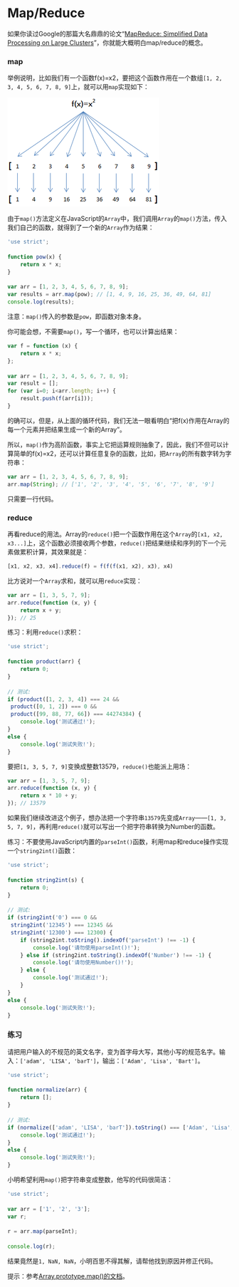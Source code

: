 # Map/Reduce

如果你读过Google的那篇大名鼎鼎的论文“[MapReduce: Simplified Data Processing on Large Clusters](http://research.google.com/archive/mapreduce.html)”，你就能大概明白map/reduce的概念。

### map

举例说明，比如我们有一个函数f\(x\)=x2，要把这个函数作用在一个数组`[1, 2, 3, 4, 5, 6, 7, 8, 9]`上，就可以用`map`实现如下：

![](/img/map.png)

由于`map()`方法定义在JavaScript的`Array`中，我们调用`Array`的`map()`方法，传入我们自己的函数，就得到了一个新的`Array`作为结果：

```js
'use strict';

function pow(x) {
    return x * x;
}

var arr = [1, 2, 3, 4, 5, 6, 7, 8, 9];
var results = arr.map(pow); // [1, 4, 9, 16, 25, 36, 49, 64, 81]
console.log(results);
```

注意：`map()`传入的参数是`pow`，即函数对象本身。

你可能会想，不需要`map()`，写一个循环，也可以计算出结果：

```js
var f = function (x) {
    return x * x;
};

var arr = [1, 2, 3, 4, 5, 6, 7, 8, 9];
var result = [];
for (var i=0; i<arr.length; i++) {
    result.push(f(arr[i]));
}
```

的确可以，但是，从上面的循环代码，我们无法一眼看明白“把f\(x\)作用在Array的每一个元素并把结果生成一个新的Array”。

所以，`map()`作为高阶函数，事实上它把运算规则抽象了，因此，我们不但可以计算简单的f\(x\)=x2，还可以计算任意复杂的函数，比如，把`Array`的所有数字转为字符串：

```js
var arr = [1, 2, 3, 4, 5, 6, 7, 8, 9];
arr.map(String); // ['1', '2', '3', '4', '5', '6', '7', '8', '9']
```

只需要一行代码。

### reduce

再看reduce的用法。Array的`reduce()`把一个函数作用在这个`Array`的`[x1, x2, x3...]`上，这个函数必须接收两个参数，`reduce()`把结果继续和序列的下一个元素做累积计算，其效果就是：

```js
[x1, x2, x3, x4].reduce(f) = f(f(f(x1, x2), x3), x4)
```

比方说对一个`Array`求和，就可以用`reduce`实现：

```js
var arr = [1, 3, 5, 7, 9];
arr.reduce(function (x, y) {
    return x + y;
}); // 25
```

练习：利用`reduce()`求积：

```js
'use strict';

function product(arr) {
    return 0;
}

// 测试:
if (product([1, 2, 3, 4]) === 24 &&
 product([0, 1, 2]) === 0 &&
 product([99, 88, 77, 66]) === 44274384) {
    console.log('测试通过!');
}
else {
    console.log('测试失败!');
}
```

要把`[1, 3, 5, 7, 9]`变换成整数13579，`reduce()`也能派上用场：

```js
var arr = [1, 3, 5, 7, 9];
arr.reduce(function (x, y) {
    return x * 10 + y;
}); // 13579
```

如果我们继续改进这个例子，想办法把一个字符串`13579`先变成`Array`——`[1, 3, 5, 7, 9]`，再利用`reduce()`就可以写出一个把字符串转换为Number的函数。

练习：不要使用JavaScript内置的`parseInt()`函数，利用map和reduce操作实现一个`string2int()`函数：

```js
'use strict';

function string2int(s) {
    return 0;
}

// 测试:
if (string2int('0') === 0 &&
 string2int('12345') === 12345 &&
 string2int('12300') === 12300) {
    if (string2int.toString().indexOf('parseInt') !== -1) {
        console.log('请勿使用parseInt()!');
    } else if (string2int.toString().indexOf('Number') !== -1) {
        console.log('请勿使用Number()!');
    } else {
        console.log('测试通过!');
    }
}
else {
    console.log('测试失败!');
}
```

### 练习

请把用户输入的不规范的英文名字，变为首字母大写，其他小写的规范名字。输入：`['adam', 'LISA', 'barT']`，输出：`['Adam', 'Lisa', 'Bart']`。

```js
'use strict';

function normalize(arr) {
    return [];
}

// 测试:
if (normalize(['adam', 'LISA', 'barT']).toString() === ['Adam', 'Lisa', 'Bart'].toString()) {
    console.log('测试通过!');
}
else {
    console.log('测试失败!');
}
```

小明希望利用`map()`把字符串变成整数，他写的代码很简洁：

```js
'use strict';

var arr = ['1', '2', '3'];
var r;

r = arr.map(parseInt);

console.log(r);
```

结果竟然是`1, NaN, NaN`，小明百思不得其解，请帮他找到原因并修正代码。

提示：参考[Array.prototype.map\(\)的文档](https://developer.mozilla.org/en-US/docs/Web/JavaScript/Reference/Global_Objects/Array/map)。